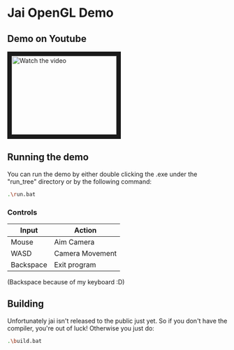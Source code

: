 # Jai OpenGL Demo

## Demo on Youtube
<a href="http://www.youtube.com/watch?feature=player_embedded&v=ck2bvbOGXHA" target="_blank">
 <img src="http://img.youtube.com/vi/ck2bvbOGXHA/mqdefault.jpg" alt="Watch the video" width="240" height="180" border="10" />
</a>

## Running the demo
You can run the demo by either double clicking the .exe under the "run_tree" directory or by the following command:

```bash
.\run.bat
```

### Controls
| Input | Action |
| ----- | ------ |
| Mouse | Aim Camera |
| WASD | Camera Movement |
| Backspace | Exit program |

(Backspace because of my keyboard :D)

## Building
Unfortunately jai isn't released to the public just yet. So if you don't have the compiler, you're out of luck!
Otherwise you just do:

```bash
.\build.bat
```
